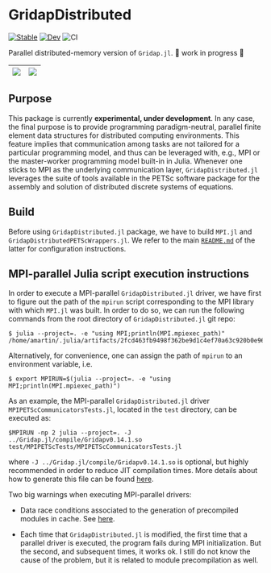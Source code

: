 # GridapDistributed

[![Stable](https://img.shields.io/badge/docs-stable-blue.svg)](https://gridap.github.io/GridapDistributed.jl/stable)
[![Dev](https://img.shields.io/badge/docs-dev-blue.svg)](https://gridap.github.io/GridapDistributed.jl/dev)
![CI](https://github.com/Gridap/GridapDistributed.jl/workflows/CI/badge.svg)

Parallel distributed-memory version of `Gridap.jl`.  🚧 work in progress 🚧

| ![](https://user-images.githubusercontent.com/38347633/134634010-2be9b499-201b-4166-80ac-e161f6adceb0.png)   |  ![](https://user-images.githubusercontent.com/38347633/134634023-83f37646-f6b9-435c-9f9f-291dea9f86c2.png) 
|:-------------:|:-------------:|


## Purpose

This package is currently **experimental, under development**. In any case, the final purpose is to provide programming paradigm-neutral, parallel finite element data structures for distributed computing environments. This feature implies that communication among tasks are not tailored for a particular programming model, and thus can be leveraged with, e.g., MPI or the master-worker programming model built-in in Julia. Whenever one sticks to MPI as the underlying communication layer,  `GridapDistributed.jl` leverages the suite of tools available in the PETSc software package for the assembly and solution of distributed discrete systems of equations.

## Build 

Before using `GridapDistributed.jl` package, we have to build `MPI.jl` and `GridapDistributedPETScWrappers.jl`. We refer to the main [`README.md`](https://github.com/gridap/GridapDistributedPETScWrappers.jl) of the latter for configuration instructions.

## MPI-parallel Julia script execution instructions

In order to execute a MPI-parallel `GridapDistributed.jl` driver, we have first to figure out the path of the `mpirun` script corresponding to the MPI library with which `MPI.jl` was built. In order to do so, we can run the following commands from the root directory of  `GridapDistributed.jl` git repo:

```
$ julia --project=. -e "using MPI;println(MPI.mpiexec_path)" 
/home/amartin/.julia/artifacts/2fcd463fb9498f362be9d1c4ef70a63c920b0e96/bin/mpiexec
```

Alternatively, for convenience, one can assign the path of `mpirun` to an environment variable, i.e.

```
$ export MPIRUN=$(julia --project=. -e "using MPI;println(MPI.mpiexec_path)")
```

As an example, the MPI-parallel `GridapDistributed.jl` driver `MPIPETScCommunicatorsTests.jl`, located in the `test` directory, can be executed as:

```
$MPIRUN -np 2 julia --project=. -J ../Gridap.jl/compile/Gridapv0.14.1.so test/MPIPETScTests/MPIPETScCommunicatorsTests.jl
```

where `-J ../Gridap.jl/compile/Gridapv0.14.1.so` is optional, but highly recommended in order to reduce JIT compilation times. More details about how to generate this file can be found [here](https://github.com/gridap/GridapDistributed.jl/blob/master/compile/README.md).


Two big warnings when executing MPI-parallel drivers:

 * Data race conditions associated to the generation of precompiled modules in cache. See [here](https://juliaparallel.github.io/MPI.jl/stable/knownissues/).

 * Each time that `GridapDistributed.jl` is modified, the first time that a parallel driver is executed, the program fails during MPI initialization. But the second, and subsequent times, it works ok. I still do not know the cause of the problem, but it is related to module precompilation as well.
